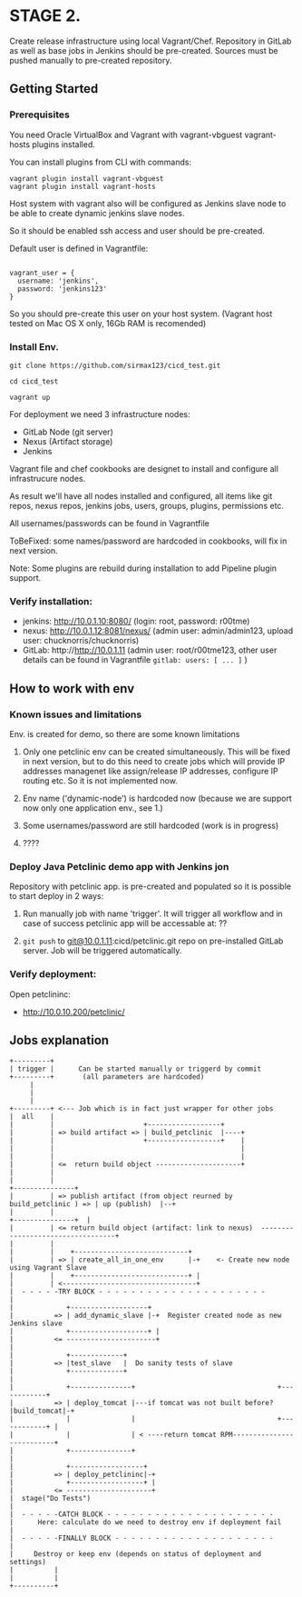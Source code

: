 
# STAGE 2.
Create release infrastructure using local Vagrant/Chef.
Repository in GitLab as well as base jobs in Jenkins should be pre-created.
Sources must be pushed manually to pre-created repository.


## Getting Started

### Prerequisites

You need Oracle VirtualBox  and Vagrant with  vagrant-vbguest vagrant-hosts plugins installed.

You can install plugins from CLI with commands:
```
vagrant plugin install vagrant-vbguest
vagrant plugin install vagrant-hosts
```

Host system with vagrant also will be configured as Jenkins slave node to be able to create 
dynamic jenkins slave nodes.

So it should be enabled ssh access and user should be pre-created.

Default user is defined in Vagrantfile:
```

vagrant_user = {
  username: 'jenkins',
  password: 'jenkins123'
}
```
So you should pre-create this user on your host system. 
(Vagrant host tested on Mac OS X only, 16Gb RAM is recomended)


### Install Env.


```
git clone https://github.com/sirmax123/cicd_test.git
```

```
cd cicd_test
```
``` 
vagrant up
```

For deployment we need 3 infrastructure nodes:
- GitLab Node (git server)
- Nexus (Artifact storage)
- Jenkins

Vagrant file and chef cookbooks are designet to install and configure all
infrastrucure nodes.

As result we'll have all nodes installed and configured, all items like
git repos, nexus repos, jenkins jobs, users, groups, plugins, permissions etc.

All usernames/passwords can be found in Vagrantfile

ToBeFixed: some names/password are hardcoded in cookbooks, will fix in next version.

Note:
Some plugins are rebuild during installation to add Pipeline plugin support.

### Verify installation:

- jenkins: http://10.0.1.10:8080/ (login: root, password: r00tme)
- nexus: http://10.0.1.12:8081/nexus/ (admin user: admin/admin123, upload user: chucknorris/chucknorris)
- GitLab: http://http://10.0.1.11 (admin user: root/r00tme123, other user details can be found in Vagrantfile `gitlab: users: [ ... ]` )




## How to work with env

### Known issues and limitations
Env. is created for demo, so there are some known limitations

1. Only one petclinic env can be created simultaneously. This will be fixed in next version, but to do this need to create jobs which will provide IP addresses managenet like assign/release IP addresses, configure IP routing etc. So it is not implemented now.

2.  Env name ('dynamic-node') is hardcoded now (because we are support now only one application env., see 1.)

3. Some usernames/password are still hardcoded (work is in progress)

4. ????


### Deploy Java Petclinic demo app with Jenkins jon

Repository with petclinic app. is pre-created and populated so it is possible to start deploy in 2 ways:

1. Run manually job with name 'trigger'. It will trigger all workflow and in case of success petclinic app will be accessable at: ??

2. `git push`  to git@10.0.1.11:cicd/petclinic.git repo  on pre-installed GitLab server. Job will be triggered automatically. 


###  Verify deployment:

Open petclininc:

 - http://10.0.10.200/petclinic/




## Jobs explanation



```
+---------+
| trigger |      Can be started manually or triggerd by commit
+---------+       (all parameters are hardcoded)
     |
     |
     |
+---------+ <--- Job which is in fact just wrapper for other jobs
|  all    |
|         |                      +------------------+                                                                   
|         | => build artifact => | build_petclinic  |----+                                                                                                     
|         |                      +------------------+    |                                                  
|         |                                              |                                      
|         |                                              |                                      
|         | <=  return build object ---------------------+                                      
|         |                                                                                                                                                          
|         |                                                                  +---------------+                   
|         | => publish artifact (from object reurned by build_petclinic ) => | up (publish)  |--+                                                                    
|         |                                                                  +---------------+  |                                                                
|         | <= return build object (artifact: link to nexus)  ----------------------------------+
|         |        
|         |    +----------------------------+                                                                        
|         | => | create_all_in_one_env      |-+    <- Create new node using Vagrant Slave                                                                        
|         |    +----------------------------+ |                 
|         | <---------------------------------+
|  - - - - -TRY BLOCK - - - - - - - - - - - - - - - - - - - - - 
|              
|             +-------------------+                                                                      
|          => | add_dynamic_slave |-+  Register created node as new Jenkins slave
|             +-------------------+ |                                                            
|          <= ----------------------+                                                            
|                                                                                               
|             +-------------+                                                                               
|          => |test_slave   |  Do sanity tests of slave
|             +-------------+                                                                                  
|                                                                                                                     
|             +---------------+                                   +------------+                                              
|          => | deploy_tomcat |---if tomcat was not built before? |build_tomcat|-+                                                                               
|             |               |                                   +------------+ |              
|             |               | < ----return tomcat RPM--------------------------+              
|             +---------------+                                                                                  
|                                                                                               
|             +------------------+      
|          => | deploy_petclininc|-+                                                                                 
|             +------------------+ |                                                                                 
|          <= ---------------------+                                                                                      
|  stage("Do Tests")                                                                                             
|                                                                                               
|  - - - - -CATCH BLOCK - - - - - - - - - - - - - - - - - - - - -                                                                                              
|      Here: calculate do we need to destroy env if deployment fail                                                                                         
|                                                                                               
|  - - - - -FINALLY BLOCK - - - - - - - - - - - - - - - - - - - -                                                                                             
|                                                                                               
|     Destroy or keep env (depends on status of deployment and settings)                                                                                         
|          |
|          |
+----------+
```













                                                                                               